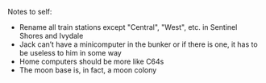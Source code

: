Notes to self:

* Rename all train stations except "Central", "West", etc. in Sentinel Shores and Ivydale
* Jack can’t have a minicomputer in the bunker or if there is one, it has to be useless to him in some way
* Home computers should be more like C64s
* The moon base is, in fact, a moon colony
